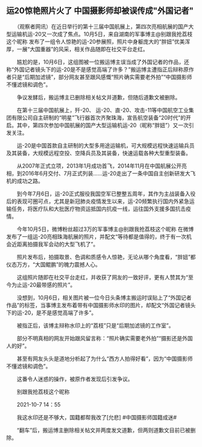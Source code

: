 ## 运20惊艳照片火了 中国摄影师却被误传成"外国记者"
　　（观察者网讯）在近日举行的第十三届中国航展上，第四次亮相航展的国产大型运输机运-20又一次成了焦点。10月5日，来自湖南的军事博主@别跟我抢荔枝这个昵称 发布了一组令人惊艳的运-20参展照，照片中身躯庞大的“胖妞”优美浑厚，一展“大国重器”的风采，相关作品随即在社交平台走红。

　　尴尬的是，10月6日，这组图被一位搬运博主误当成了外国记者的作品，还称“外国记者镜头下的运-20是不是感觉高端了许多？”搬运博主遭指正后辩称原作者只是“后期加滤镜”，部分网友甚至跟风感慨“照片确实需要老外拍”“中国摄影师不懂滤镜和调色”。

　　争议发酵后，搬运博主已删除相关帖文并道歉，但随后道歉文被删除。

　　在第十三届中国航展上，歼-20、 运-20、直-20、攻击-11等中国航空工业集团有限公司自主研制的“明星”飞行器首次齐聚珠海，宣告航空装备“20时代”的开启。其中，第四次参加中国航展的国产大型运输机运-20（昵称“胖妞”）又一次引发关注。

　　运-20是中国首款自主研制的大型多用途运输机，可大规模远程快速运输兵员及其装备，大规模远程空投、空降兵员及其装备，快速运载各种大型重型装备。

　　从2007年正式立项，2013年1月成功首飞，2014年11月在中国航展公开亮相，到2016年6月交付、7月正式列装……运-20走出了一条中国自主创新研发大飞机的成功之路。

　　到今年7月6日，运-20正式服役我国空军已整整五周年，其作为主战装备入役后的表现可圈可点，尤其是新冠肺炎疫情发生以来，运-20频繁执行国内外紧急运输任务，将医疗队和大批医疗物资运抵国内抗疫一线，运往国外支援多国抗击疫情。

　　今年10月5日，微博粉丝超过3万的军事博主@别跟我抢荔枝这个昵称 在微博发布了一组运-20亮相珠海航展的照片，并配文“等待都是值得的，终于有一次机会近距离拍摄我军会动的大型飞机了”。

　　照片发布后，拍摄取景、色调和质感令人惊艳，无论从哪个角度看，“胖妞”都仪态万方，“大国鲲鹏”的魄力震撼人心。

　　这组照片随即在社交平台走红，并收获了网友的一致好评，更有人赞其为“至今为止运-20最带感的照片”。

　　没想到，10月6日，相关图片被一位今日头条博主搬运时误贴上了“外国记者作品”的标签，当事博主发布着带有中国摄影师水印的图片，却配文“外国记者镜头下的运-20，是不是感觉高端了许多”。

　　被指正后，该博主辩称水印上的“荔枝”只是“后期加滤镜的工作室”。

　　部分不明真相的网友开始跟风留言称：“照片确实需要老外拍”“摄影还是外国人的好”。

　　甚至有网友头头是道地分析起了为什么“西方人拍得好看”，因为“中国摄影师不懂滤镜和调色”。

　　这番令人迷惑的操作，被原作者发现后引发争议。

　　别跟我抢荔枝这个昵称

　　2021-10-7 14：55

　　我这水印还是不够大，国籍都帮我改了[允悲] #中国摄影师国籍成迷#

　　“翻车”后，搬运博主删除相关帖文并两度发文道歉，但两则道歉文目前已被删除。

